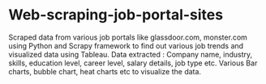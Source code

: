 # Web-scraping-job-portal-sites
Scraped data from various job portals like glassdoor.com, monster.com using Python and Scrapy framework to find out various job trends and visualized data using Tableau.
Data extracted : Company name, industry, skills, education level, career level, salary details, job type etc.
Various Bar charts, bubble chart, heat charts etc to visualize the data.
